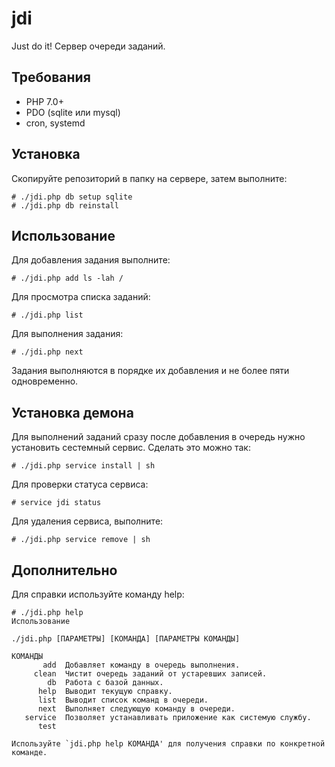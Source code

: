 # jdi
Just do it! Сервер очереди заданий.

## Требования

* PHP 7.0+
* PDO (sqlite или mysql)
* cron, systemd

## Установка

Скопируйте репозиторий в папку на сервере, затем выполните:

```
# ./jdi.php db setup sqlite
# ./jdi.php db reinstall
```

## Использование

Для добавления задания выполните:

```
# ./jdi.php add ls -lah /
```

Для просмотра списка заданий:

```
# ./jdi.php list
```

Для выполнения задания:

```
# ./jdi.php next
```

Задания выполняются в порядке их добавления и не более пяти одновременно.

## Установка демона

Для выполнений заданий сразу после добавления в очередь нужно установить сестемный сервис.
Сделать это можно так:

```
# ./jdi.php service install | sh
```

Для проверки статуса сервиса:

```
# service jdi status
```

Для удаления сервиса, выполните:

```
# ./jdi.php service remove | sh
```

## Дополнительно

Для справки используйте команду help:

```
# ./jdi.php help
Использование

./jdi.php [ПАРАМЕТРЫ] [КОМАНДА] [ПАРАМЕТРЫ КОМАНДЫ]

КОМАНДЫ
       add  Добавляет команду в очередь выполнения.
     clean  Чистит очередь заданий от устаревших записей.
        db  Работа с базой данных.
      help  Выводит текущую справку.
      list  Выводит список команд в очереди.
      next  Выполняет следующую команду в очереди.
   service  Позволяет устанавливать приложение как системую службу.
      test  

Используйте `jdi.php help КОМАНДА' для получения справки по конкретной команде.
```